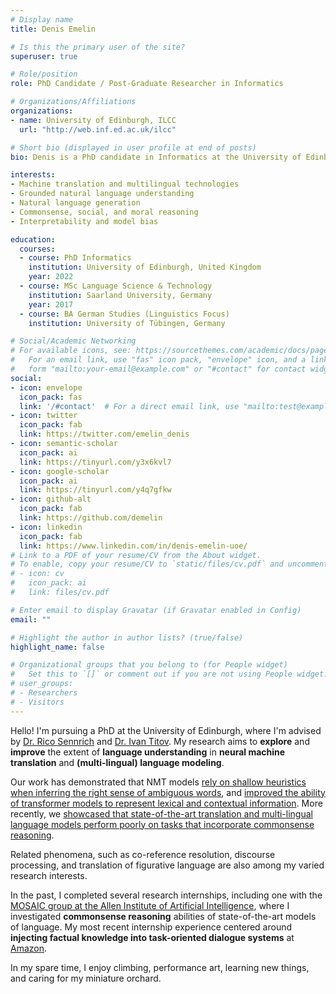 ```yaml
---
# Display name
title: Denis Emelin

# Is this the primary user of the site?
superuser: true

# Role/position
role: PhD Candidate / Post-Graduate Researcher in Informatics 

# Organizations/Affiliations
organizations:
- name: University of Edinburgh, ILCC
  url: "http://web.inf.ed.ac.uk/ilcc"

# Short bio (displayed in user profile at end of posts)
bio: Denis is a PhD candidate in Informatics at the University of Edinburgh, ILCC, working on natural language processing and machine translation.

interests:
- Machine translation and multilingual technologies
- Grounded natural language understanding
- Natural language generation
- Commonsense, social, and moral reasoning
- Interpretability and model bias

education:
  courses:
  - course: PhD Informatics 
    institution: University of Edinburgh, United Kingdom
    year: 2022
  - course: MSc Language Science & Technology
    institution: Saarland University, Germany
    year: 2017
  - course: BA German Studies (Linguistics Focus)
    institution: University of Tübingen, Germany

# Social/Academic Networking
# For available icons, see: https://sourcethemes.com/academic/docs/page-builder/#icons
#   For an email link, use "fas" icon pack, "envelope" icon, and a link in the
#   form "mailto:your-email@example.com" or "#contact" for contact widget.
social:
- icon: envelope
  icon_pack: fas
  link: '/#contact'  # For a direct email link, use "mailto:test@example.org".
- icon: twitter
  icon_pack: fab
  link: https://twitter.com/emelin_denis
- icon: semantic-scholar
  icon_pack: ai
  link: https://tinyurl.com/y3x6kvl7
- icon: google-scholar
  icon_pack: ai
  link: https://tinyurl.com/y4q7gfkw
- icon: github-alt
  icon_pack: fab
  link: https://github.com/demelin
- icon: linkedin
  icon_pack: fab
  link: https://www.linkedin.com/in/denis-emelin-uoe/
# Link to a PDF of your resume/CV from the About widget.
# To enable, copy your resume/CV to `static/files/cv.pdf` and uncomment the lines below.
# - icon: cv
#   icon_pack: ai
#   link: files/cv.pdf

# Enter email to display Gravatar (if Gravatar enabled in Config)
email: ""

# Highlight the author in author lists? (true/false)
highlight_name: false

# Organizational groups that you belong to (for People widget)
#   Set this to `[]` or comment out if you are not using People widget.
# user_groups:
# - Researchers
# - Visitors
---
```


Hello! I'm pursuing a PhD at the University of Edinburgh, where I'm advised by [Dr. Rico Sennrich](https://www.cl.uzh.ch/de/people/team/compling/sennrich.html) and [Dr. Ivan Titov](http://ivan-titov.org/). My research aims to **explore** and **improve** the extent of **language understanding** in **neural machine translation** and **(multi-lingual) language modeling**.  

Our work has demonstrated that NMT models [rely on shallow heuristics when inferring the right sense of ambiguous words](https://www.aclweb.org/anthology/2020.emnlp-main.616/), and [improved the ability of transformer models to represent lexical and contextual information](https://www.aclweb.org/anthology/W19-5211/). More recently, we [showcased that state-of-the-art translation and multi-lingual language models perform poorly on tasks that incorporate commonsense reasoning](https://aclanthology.org/2021.emnlp-main.670).  

Related phenomena, such as co-reference resolution, discourse processing, and translation of figurative language are also among my varied research interests.  

In the past, I completed several research internships, including one with the [MOSAIC group at the Allen Institute of Artificial Intelligence](https://mosaic.allenai.org/), where I investigated **commonsense reasoning** abilities of state-of-the-art models of language. My most recent internship experience centered around **injecting factual knowledge into task-oriented dialogue systems** at [Amazon](https://www.amazon.science/).  

In my spare time, I enjoy climbing, performance art, learning new things, and caring for my miniature orchard.
